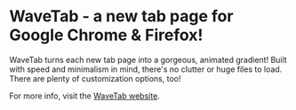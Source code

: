 # WaveTab - a new tab page for Google Chrome & Firefox!

WaveTab turns each new tab page into a gorgeous, animated gradient! Built with speed and minimalism in mind, there's no clutter or huge files to load. There are plenty of customization options, too!

For more info, visit the [WaveTab website](https://www.lizwigg.com/wavetab/).